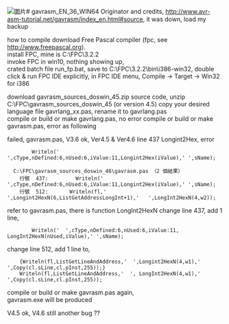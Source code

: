 ![圖片](https://github.com/xiaolaba/Gerd-s-AVR-assembler-gavrasm/assets/2533993/b4f8c6d3-8da5-4f20-a0e4-4f5b63687e1b)# gavrasm_EN_36_WIN64
Originator and credits, http://www.avr-asm-tutorial.net/gavrasm/index_en.html#source, it was down, load my backup

how to compile
download Free Pascal compiler (fpc, see http://www.freepascal.org).  
install FPC, mine is C:\FPC\3.2.2   
invoke FPC in win10, nothing showing up,   
crated batch file run_fp.bat, save to C:\FPC\3.2.2\bin\i386-win32, double click & run FPC IDE explicitly,
in FPC IDE menu, Compile -> Target -> Win32 for i386

download gavrasm_sources_doswin_45.zip source code, unzip C:\FPC\gavrasm_sources_doswin_45 (or version 4.5)
copy your desired language file gavrlang_xx.pas, rename it to gavrlang.pas  
compile or build or make gavrlang.pas, no error
compile or build or make gavrasm.pas, error as following

failed, gavrasm.pas, V3.6 ok, Ver4.5 & Ver4.6
line 437 Longint2Hex, error 
```
        Writeln('  ',cType,nDefined:6,nUsed:6,iValue:11,Longint2Hex(iValue),' ',sName);
```

```
  C:\FPC\gavrasm_sources_doswin_46\gavrasm.pas （2 個結果）
	行號  437:         Writeln('  ',cType,nDefined:6,nUsed:6,iValue:11,Longint2Hex(iValue),' ',sName);
	行號  512:       Writeln(fl,'        ',Longint2HexN(6,ListGetAddressLongInt+1),'   ',LongInt2HexN(4,w2));
```

refer to gavrasm.pas, there is function LongInt2HexN
change line 437, add 1 line,
```
        Writeln('  ',cType,nDefined:6,nUsed:6,iValue:11, LongInt2HexN(nUsed,iValue),' ',sName);
```

change line 512, add 1 line to,
```
    {Writeln(fl,ListGetLineAndAddress,'  ',Longint2HexN(4,w1),'  ',Copy(cl.sLine,cl.pInst,255));}
    Writeln(fl,ListGetLineAndAddress,'  ', LongInt2HexN(4,w1),'  ',Copy(cl.sLine,cl.pInst,255));
```    

compile or build or make gavrasm.pas again,  
gavrasm.exe will be produced

V4.5 ok, V4.6 still another bug ??
